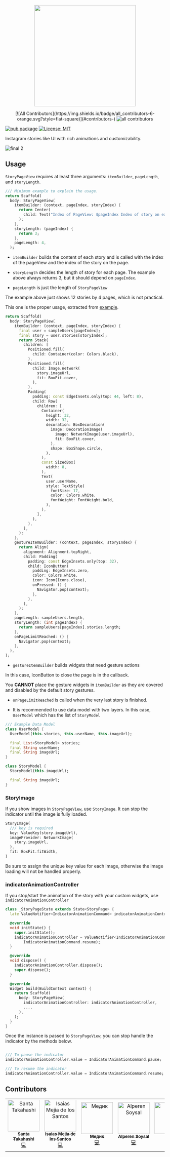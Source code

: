 <p align="center">
  <a href="https://pub.dev/packages/story">
    <img src="https://raw.githubusercontent.com/santa112358/story/v1.0.0/logo/story.png" width="320px"/>
  </a>
</p>
<p align="center">
<!-- ALL-CONTRIBUTORS-BADGE:START - Do not remove or modify this section -->
[![All Contributors](https://img.shields.io/badge/all_contributors-6-orange.svg?style=flat-square)](#contributors-)
<!-- ALL-CONTRIBUTORS-BADGE:END -->
<a><img src="https://img.shields.io/badge/all_contributors-6-orange.svg?style=flat-square" alt="all contributors"></a>


[![pub package](https://img.shields.io/pub/v/story.svg)](https://pub.dev/packages/story)
<a href="https://opensource.org/licenses/MIT"><img src="https://img.shields.io/badge/license-MIT-purple.svg" alt="License: MIT"></a>
</p>

Instagram stories like UI with rich animations and customizability.

![final 2](https://user-images.githubusercontent.com/43510799/103445017-8e497300-4cb2-11eb-8bed-97a7d98461da.gif)

## Usage

`StoryPageView` requires at least three arguments: `itemBuilder`, `pageLength`, and `storyLength`.

``` dart
/// Minimum example to explain the usage.
return Scaffold(
  body: StoryPageView(
    itemBuilder: (context, pageIndex, storyIndex) {
      return Center(
        child: Text("Index of PageView: $pageIndex Index of story on each page: $storyIndex"),
      );
    },
    storyLength: (pageIndex) {
      return 3;
    },
    pageLength: 4,
  );
```

- `itemBuilder` builds the content of each story and is called with the index of the pageView and
  the index of the story on the page.

- `storyLength` decides the length of story for each page. The example above always returns 3, but
  it should depend on `pageIndex`.

- `pageLength` is just the length of `StoryPageView`

The example above just shows 12 stories by 4 pages, which is not practical.

This one is the proper usage, extracted from [example](https://pub.dev/packages/story/example).

``` dart
return Scaffold(
  body: StoryPageView(
    itemBuilder: (context, pageIndex, storyIndex) {
      final user = sampleUsers[pageIndex];
      final story = user.stories[storyIndex];
      return Stack(
        children: [
          Positioned.fill(
            child: Container(color: Colors.black),
          ),
          Positioned.fill(
            child: Image.network(
              story.imageUrl,
              fit: BoxFit.cover,
            ),
          ),
          Padding(
            padding: const EdgeInsets.only(top: 44, left: 8),
            child: Row(
              children: [
                Container(
                  height: 32,
                  width: 32,
                  decoration: BoxDecoration(
                    image: DecorationImage(
                      image: NetworkImage(user.imageUrl),
                      fit: BoxFit.cover,
                    ),
                    shape: BoxShape.circle,
                  ),
                ),
                const SizedBox(
                  width: 8,
                ),
                Text(
                  user.userName,
                  style: TextStyle(
                    fontSize: 17,
                    color: Colors.white,
                    fontWeight: FontWeight.bold,
                  ),
                ),
              ],
            ),
          ),
        ],
      );
    },
    gestureItemBuilder: (context, pageIndex, storyIndex) {
      return Align(
        alignment: Alignment.topRight,
        child: Padding(
          padding: const EdgeInsets.only(top: 32),
          child: IconButton(
            padding: EdgeInsets.zero,
            color: Colors.white,
            icon: Icon(Icons.close),
            onPressed: () {
              Navigator.pop(context);
            },
          ),
        ),
      );
    },
    pageLength: sampleUsers.length,
    storyLength: (int pageIndex) {
      return sampleUsers[pageIndex].stories.length;
    },
    onPageLimitReached: () {
      Navigator.pop(context);
    },
  ),
);
```

- `gestureItemBuilder` builds widgets that need gesture actions

In this case, IconButton to close the page is in the callback.

You **CANNOT** place the gesture widgets in `itemBuilder` as they are covered and disabled by the
default story gestures.

- `onPageLimitReached` is called when the very last story is finished.

- It is recommended to use data model with two layers. In this case, `UserModel` which has the list
  of `StoryModel`

```dart
/// Example Data Model
class UserModel {
  UserModel(this.stories, this.userName, this.imageUrl);

  final List<StoryModel> stories;
  final String userName;
  final String imageUrl;
}

class StoryModel {
  StoryModel(this.imageUrl);

  final String imageUrl;
}
```

### StoryImage

If you show images in `StoryPageView`, use `StoryImage`. It can stop the indicator until the image
is fully loaded.

``` dart
StoryImage(
  /// key is required
  key: ValueKey(story.imageUrl),
  imageProvider: NetworkImage(
    story.imageUrl,
  ),
  fit: BoxFit.fitWidth,
)
```

Be sure to assign the unique key value for each image, otherwise the image loading will not be
handled properly.

### indicatorAnimationController

If you stop/start the animation of the story with your custom widgets,
use `indicatorAnimationController`

```dart
class _StoryPageState extends State<StoryPage> {
  late ValueNotifier<IndicatorAnimationCommand> indicatorAnimationController;

  @override
  void initState() {
    super.initState();
    indicatorAnimationController = ValueNotifier<IndicatorAnimationCommand>(
        IndicatorAnimationCommand.resume);
  }

  @override
  void dispose() {
    indicatorAnimationController.dispose();
    super.dispose();
  }

  @override
  Widget build(BuildContext context) {
    return Scaffold(
      body: StoryPageView(
        indicatorAnimationController: indicatorAnimationController,
        ...,
      ),
    );
  }
}
```

Once the instance is passed to `StoryPageView`, you can stop handle the indicator by the methods
below.

```dart

/// To pause the indicator
indicatorAnimationController.value = IndicatorAnimationCommand.pause;

/// To resume the indicator
indicatorAnimationController.value = IndicatorAnimationCommand.resume;

```

## Contributors

<!-- ALL-CONTRIBUTORS-LIST:START - Do not remove or modify this section -->
<!-- prettier-ignore-start -->
<!-- markdownlint-disable -->
<table>
  <tbody>
    <tr>
      <td align="center"><a href="https://pub.dev/publishers/3tadev.work/packages"><img src="https://avatars.githubusercontent.com/u/43510799?v=4?s=100" width="100px;" alt="Santa Takahashi"/><br /><sub><b>Santa Takahashi</b></sub></a><br /><a href="https://github.com/santa112358/story/commits?author=santa112358" title="Code">💻</a></td>
      <td align="center"><a href="https://github.com/imejiasoft"><img src="https://avatars.githubusercontent.com/u/44923350?v=4?s=100" width="100px;" alt="Isaias Mejia de los Santos"/><br /><sub><b>Isaias Mejia de los Santos</b></sub></a><br /><a href="https://github.com/santa112358/story/commits?author=imejiasoft" title="Code">💻</a></td>
      <td align="center"><a href="https://github.com/badgentlemen"><img src="https://avatars.githubusercontent.com/u/29949358?v=4?s=100" width="100px;" alt="Медик"/><br /><sub><b>Медик</b></sub></a><br /><a href="https://github.com/santa112358/story/commits?author=badgentlemen" title="Code">💻</a></td>
      <td align="center"><a href="https://github.com/alperensoysall"><img src="https://avatars.githubusercontent.com/u/107396431?v=4?s=100" width="100px;" alt="Alperen Soysal"/><br /><sub><b>Alperen Soysal</b></sub></a><br /><a href="https://github.com/santa112358/story/commits?author=alperensoysall" title="Code">💻</a></td>
      <td align="center"><a href="https://github.com/AtixD"><img src="https://avatars.githubusercontent.com/u/17594120?v=4?s=100" width="100px;" alt="AtixD"/><br /><sub><b>AtixD</b></sub></a><br /><a href="https://github.com/santa112358/story/commits?author=AtixD" title="Code">💻</a></td>
      <td align="center"><a href="https://github.com/harshitFinmapp"><img src="https://avatars.githubusercontent.com/u/110468872?v=4?s=100" width="100px;" alt="harshitFinmapp"/><br /><sub><b>harshitFinmapp</b></sub></a><br /><a href="https://github.com/santa112358/story/commits?author=harshitFinmapp" title="Code">💻</a></td>
    </tr>
  </tbody>
</table>

<!-- markdownlint-restore -->
<!-- prettier-ignore-end -->

<!-- ALL-CONTRIBUTORS-LIST:END -->
<!-- ALL-CONTRIBUTORS-LIST:START - Do not remove or modify this section -->
<!-- prettier-ignore-start -->
<!-- markdownlint-disable -->

<!-- markdownlint-restore -->
<!-- prettier-ignore-end -->

<!-- ALL-CONTRIBUTORS-LIST:END -->